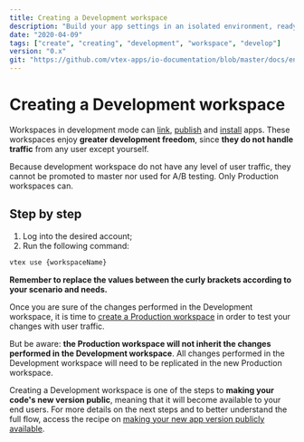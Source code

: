 ```yaml
---
title: Creating a Development workspace
description: "Build your app settings in an isolated environment, ready to receive your development. Create now your Development Workspace!"
date: "2020-04-09"
tags: ["create", "creating", "development", "workspace", "develop"]
version: "0.x"
git: "https://github.com/vtex-apps/io-documentation/blob/master/docs/en/Recipes/store/creating-a-production-workspace.md"
---
```


# Creating a Development workspace

Workspaces in development mode can [link](https://vtex.io/docs/recipes/development/linking-an-app/), [publish](https://vtex.io/docs/recipes/development/publishing-an-app/) and [install](https://vtex.io/docs/recipes/development/installing-an-app/) apps. These workspaces enjoy **greater development freedom**, since **they do not handle traffic** from any user except yourself. 

Because development workspace do not have any level of user traffic, they cannot be promoted to master nor used for A/B testing. Only Production workspaces can.
 
## Step by step

1. Log into the desired account;
2. Run the following command:
  
```sh
vtex use {workspaceName}
```

<div class="alert alert-warning">
<b>Remember to replace the values between the curly brackets according to your scenario and needs.</b>
</div>

Once you are sure of the changes performed in the Development workspace, it is time to [create a Production workspace](https://vtex.io/docs/recipes/development/creating-a-production-workspace) in order to test your changes with user traffic.

But be aware: **the Production workspace will not inherit the changes performed in the Development workspace**. All changes performed in the Development workspace will need to be replicated in the new Production workspace.

<div class="alert alert-info">
Creating a Development workspace is one of the steps to <b>making your code's new version public</b>, meaning that it will become available to your end users. For more details on the next steps and to better understand the full flow, access the recipe on <a href="https://vtex.io/docs/recipes/development/making-your-new-app-version-publicly-available">making your new app version publicly available</a>.
</div>
